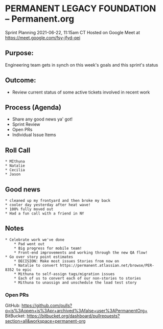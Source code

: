 # PERMANENT LEGACY FOUNDATION – Permanent.org
Sprint Planning 2021-06-22, 11:15am CT 
Hosted on Google Meet at https://meet.google.com/fsy-jfyd-qei

## Purpose:
Engineering team gets in synch on this week's goals and this sprint's status

## Outcome: 
* Review current status of some active tickets involved in recent work

## Process (Agenda)
* Share any good news ya' got!
* Sprint Review
* Open PRs
* Individual Issue Items

## Roll Call
	* MIthuna
	* Natalie
	* Cecilia
	* Jason


## Good news
	* cleaned up my frontyard and then broke my back
	* cooler day yesterday after heat wave!
	* 100% fully moved out
	* Had a fun call with a friend in NY

## Notes
	* Celebrate work we've done
		* Pad went out
		* Big progress for mobile team!
		* Front-end improvements and working through the new QA flow!
	* Go over story point estimates
		* DECISION: Make most issues Stories from now on
		* Natalie to convert https://permanent.atlassian.net/browse/PER-8352 to epic
		* Mithuna to self-assign tags/migration issues
		* Each of us to convert each of our non-stories to stories
		* Mithuna to unassign and unschedule the load test story


### Open PRs

GitHub: https://github.com/pulls?q=is%3Aopen+is%3Apr+archived%3Afalse+user%3APermanentOrg+
BitBucket: https://bitbucket.org/dashboard/pullrequests?section=all&workspace=permanent-org

